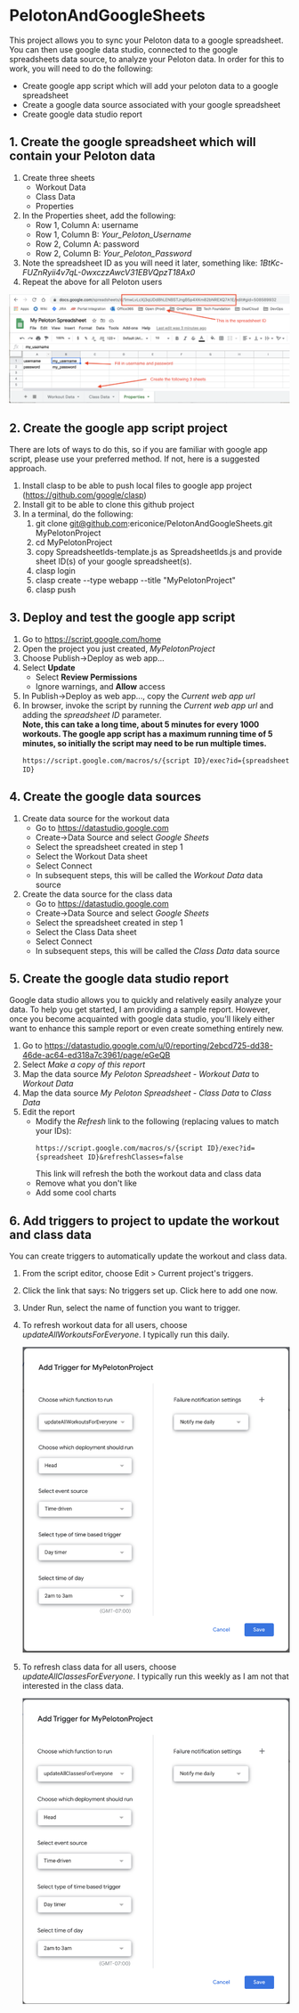 # PelotonAndGoogleSheets

This project allows you to sync your Peloton data to a google spreadsheet.  You can then use google data studio, connected to the google spreadsheets data source, to analyze your Peloton data.  In order for this to work, you will need to do the following:
* Create google app script which will add your peloton data to a google spreadsheet
* Create a google data source associated with your google spreadsheet
* Create google data studio report

## 1. Create the google spreadsheet which will contain your Peloton data
1. Create three sheets
    * Workout Data
    * Class Data
    * Properties
1. In the Properties sheet, add the following:
    * Row 1, Column A: username
    * Row 1, Column B: _Your_Peloton_Username_
    * Row 2, Column A: password
    * Row 2, Column B: _Your_Peloton_Password_
1. Note the spreadsheet ID as you will need it later, something like: _1BtKc-FUZnRyii4v7qL-0wxczzAwcV31EBVQpzT18Ax0_
1. Repeat the above for all Peloton users

  ![Screenshot for spreadsheet](https://github.com/ericonice/PelotonAndGoogleSheets/blob/master/images/screenshot_for_spreadsheet.png) 

## 2. Create the google app script project
There are lots of ways to do this, so if you are familiar with google app script, please use your preferred method.  If not, here is a suggested approach.
1. Install clasp to be able to push local files to google app project (https://github.com/google/clasp) 
1. Install git to be able to clone this github project
1. In a terminal, do the following:
    1. git clone git@github.com:ericonice/PelotonAndGoogleSheets.git MyPelotonProject
    1. cd MyPelotonProject
    1. copy SpreadsheetIds-template.js as SpreadsheetIds.js and provide sheet ID(s) of your google spreadsheet(s).
    1. clasp login
    1. clasp create --type webapp --title "MyPelotonProject" 
    1. clasp push

## 3. Deploy and test the google app script
1. Go to https://script.google.com/home
1. Open the project you just created, _MyPelotonProject_
1. Choose Publish->Deploy as web app...
1. Select **Update**
    * Select **Review Permissions**
    * Ignore warnings, and **Allow** access
1. In Publish->Deploy as web app..., copy the _Current web app url_
1. In browser, invoke the script by running the _Current web app url_ and adding the _spreadsheet ID_ parameter.  
**Note, this can take a long time, about 5 minutes for every 1000 workouts.  The google app script has a maximum running time of 5 minutes, so initially the script may need to be run multiple times.** 
    ```
    https://script.google.com/macros/s/{script ID}/exec?id={spreadsheet ID}
    ```
  
## 4. Create the google data sources
1. Create data source for the workout data
    * Go to https://datastudio.google.com
    * Create->Data Source and select _Google Sheets_
    * Select the spreadsheet created in step 1
    * Select the Workout Data sheet     
    * Select Connect 
    * In subsequent steps, this will be called the _Workout Data_ data source
1. Create the data source for the class data
    * Go to https://datastudio.google.com
    * Create->Data Source and select _Google Sheets_
    * Select the spreadsheet created in step 1
    * Select the Class Data sheet
    * Select Connect 
    * In subsequent steps, this will be called the _Class Data_ data source
  
## 5. Create the google data studio report
Google data studio allows you to quickly and relatively easily analyze your data.  To help you get started, I am providing a sample report.  However, once you become acquainted with google data studio, you'll likely either want to enhance this sample report or even create something entirely new.
1. Go to https://datastudio.google.com/u/0/reporting/2ebcd725-dd38-46de-ac64-ed318a7c3961/page/eGeQB
1. Select _Make a copy of this report_
1. Map the data source _My Peloton Spreadsheet - Workout Data_ to _Workout Data_
1. Map the data source _My Peloton Spreadsheet - Class Data_ to _Class Data_
1. Edit the report
    * Modify the _Refresh_ link to the following (replacing values to match your IDs):
        ```
        https://script.google.com/macros/s/{script ID}/exec?id={spreadsheet ID}&refreshClasses=false 
        ```
        This link will refresh the both the workout data and class data
    * Remove what you don't like
    * Add some cool charts
    
 
## 6. Add triggers to project to update the workout and class data
You can create triggers to automatically update the workout and class data.
1. From the script editor, choose Edit > Current project's triggers.
1. Click the link that says: No triggers set up. Click here to add one now.
1. Under Run, select the name of function you want to trigger.
1. To refresh workout data for all users, choose _updateAllWorkoutsForEveryone_.  I typically run this daily.

    ![Screenshot for workout data](https://github.com/ericonice/PelotonAndGoogleSheets/blob/master/images/screenshot_for_workouts_trigger.png)  

1. To refresh class data for all users, choose _updateAllClassesForEveryone_.  I typically run this weekly as I am not that interested in the class data.

    ![Screenshot for class data](https://github.com/ericonice/PelotonAndGoogleSheets/blob/master/images/screenshot_for_classes_trigger.png)  
